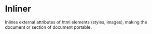 # Inliner
Inlines external attributes of html elements (styles, images), making the document or section of document portable.
